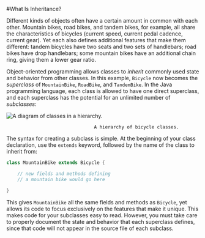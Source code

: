 #What Is Inheritance?

Different kinds of objects often have a certain amount in common with each other. Mountain bikes, road bikes, and tandem bikes, for example, all share the characteristics of bicycles (current speed, current pedal cadence, current gear). Yet each also defines additional features that make them different: tandem bicycles have two seats and two sets of handlebars; road bikes have drop handlebars; some mountain bikes have an additional chain ring, giving them a lower gear ratio.

Object-oriented programming allows classes to *inherit* commonly used state and behavior from other classes. In this example, `Bicycle` now becomes the *superclass* of `MountainBike`, `RoadBike`, and `TandemBike`. In the Java programming language, each class is allowed to have one direct superclass, and each superclass has the potential for an unlimited number of *subclasses*:

![A diagram of classes in a hierarchy.](https://docs.oracle.com/javase/tutorial/figures/java/concepts-bikeHierarchy.gif)



									A hierarchy of bicycle classes.

The syntax for creating a subclass is simple. At the beginning of your class declaration, use the `extends` keyword, followed by the name of the class to inherit from:

```java
class MountainBike extends Bicycle {

    // new fields and methods defining 
    // a mountain bike would go here

}
```

This gives `MountainBike` all the same fields and methods as `Bicycle`, yet allows its code to focus exclusively on the features that make it unique. This makes code for your subclasses easy to read. However, you must take care to properly document the state and behavior that each superclass defines, since that code will not appear in the source file of each subclass.